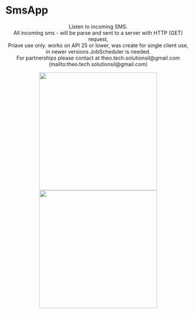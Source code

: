 # SmsApp

<p align="center" >
Listen to incoming SMS. <br/>
All incoming sms - will be parse and sent to a server with HTTP (GET) request, <br/>
Priave use only.
works on API 25 or lower, was create for single client use, in newer versions JobScheduler is needed. <br/>
For partnerships please contact at theo.tech.solutionsil@gmail.com
  (mailto:theo.tech.solutionsil@gmail.com)

</p>

<p align="center" >
  <img src="https://files.fm/thumb_show.php?i=gcenq3nx" width="320" >
  <img src="https://files.fm/thumb_show.php?i=vpvf6byt" width="320" >
</p>
